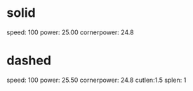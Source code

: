# solid
speed: 100
power: 25.00
cornerpower: 24.8

# dashed
speed: 100
power: 25.50
cornerpower: 24.8
cutlen:1.5
splen: 1
